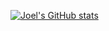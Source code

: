 [![Joel's GitHub stats](https://github-readme-stats.vercel.app/api?username=jfrase8)](https://github.com/jfrase8/github-readme-stats)
